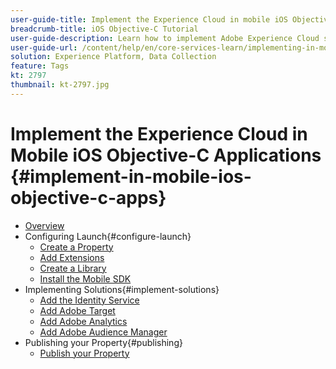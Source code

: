 ```yaml
---
user-guide-title: Implement the Experience Cloud in mobile iOS Objective-C applications
breadcrumb-title: iOS Objective-C Tutorial
user-guide-description: Learn how to implement Adobe Experience Cloud solutions in mobile iOS Objective-C apps with tags in Experience Platform.
user-guide-url: /content/help/en/core-services-learn/implementing-in-mobile-ios-objective-c-apps-with-launch/index.html
solution: Experience Platform, Data Collection
feature: Tags
kt: 2797
thumbnail: kt-2797.jpg
---
```


# Implement the Experience Cloud in Mobile iOS Objective-C Applications {#implement-in-mobile-ios-objective-c-apps}

+ [Overview](overview.md)
+ Configuring Launch{#configure-launch}
  + [Create a Property](launch-create-a-property.md)
  + [Add Extensions](launch-add-extensions.md)
  + [Create a Library](launch-create-a-library.md)
  + [Install the Mobile SDK](launch-install-the-mobile-sdk.md)
+ Implementing Solutions{#implement-solutions}
  + [Add the Identity Service](id-service.md)
  + [Add Adobe Target](target.md)
  + [Add Adobe Analytics](analytics.md)
  + [Add Adobe Audience Manager](audience-manager.md)
+ Publishing your Property{#publishing}
  + [Publish your Property](publish.md)
